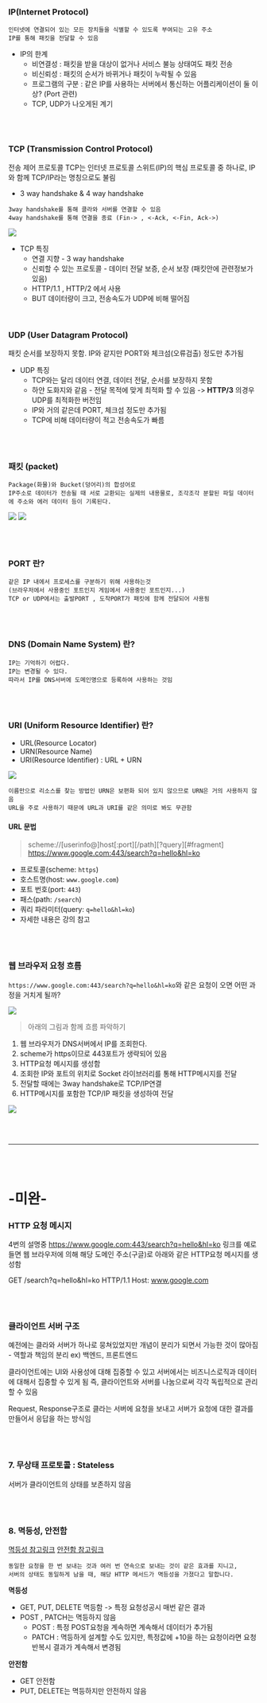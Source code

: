 ### IP(Internet Protocol)
~~~
인터넷에 연결되어 있는 모든 장치들을 식별할 수 있도록 부여되는 고유 주소
IP를 통해 패킷을 전달할 수 있음
~~~

* IP의 한계
    * 비연결성 : 패킷을 받을 대상이 없거나 서비스 불능 상태여도 패킷 전송
    * 비신뢰성 : 패킷의 순서가 바뀌거나 패킷이 누락될 수 있음
    * 프로그램의 구분 : 같은 IP를 사용하는 서버에서 통신하는 어플리케이션이 둘 이상? (Port 관련)
    * TCP, UDP가 나오게된 계기

<br> <br>

### TCP (Transmission Control Protocol)
전송 제어 프로토콜 TCP는 인터넷 프로토콜 스위트(IP)의 핵심 프로토콜 중 하나로, IP와 함께 TCP/IP라는 명칭으로도 불림

* 3 way handshake & 4 way handshake
~~~
3way handshake를 통해 클라와 서버를 연결할 수 있음
4way handshake를 통해 연결을 종료 (Fin-> , <-Ack, <-Fin, Ack->)
~~~

![](2022-02-04-14-50-24.png)

* TCP 특징
    * 연결 지향 - 3 way handshake
    * 신뢰할 수 있는 프로토콜 - 데이터 전달 보증, 순서 보장 (패킷안에 관련정보가 있음)
    * HTTP/1.1 , HTTP/2 에서 사용
    * BUT 데이터량이 크고, 전송속도가 UDP에 비해 떨어짐

<br>

### UDP (User Datagram Protocol)
패킷 순서를 보장하지 못함. IP와 같지만 PORT와 체크섬(오류검출) 정도만 추가됨

* UDP 특징
    * TCP와는 달리 데이터 연결, 데이터 전달, 순서를 보장하지 못함
    * 하얀 도화지와 같음 - 전달 목적에 맞게 최적화 할 수 있음 -> **HTTP/3** 의경우 UDP를 최적화한 버전임
    * IP와 거의 같은데 PORT, 체크섬 정도만 추가됨
    * TCP에 비해 데이터량이 적고 전송속도가 빠름


<br> <br>

### 패킷 (packet)
~~~
Package(화물)와 Bucket(덩어리)의 합성어로
IP주소로 데이터가 전송될 때 서로 교환되는 실제의 내용물로, 조각조각 분할된 파일 데이터에 주소와 에러 데이터 등이 기록된다.
~~~

![](2022-02-04-14-56-58.png)
![](2022-02-04-14-56-46.png)

<br> <br>

### PORT 란?
~~~
같은 IP 내에서 프로세스를 구분하기 위해 사용하는것
(브라우저에서 사용중인 포트인지 게임에서 사용중인 포트인지...)
TCP or UDP에서는 출발PORT , 도착PORT가 패킷에 함께 전달되어 사용됨
~~~

<br> <br>

### DNS (Domain Name System) 란?
~~~
IP는 기억하기 어렵다.
IP는 변경될 수 있다.
따라서 IP를 DNS서버에 도메인명으로 등록하여 사용하는 것임
~~~

<br> <br>

### URI (Uniform Resource Identifier) 란?
* URL(Resource Locator)
* URN(Resource Name)
* URI(Resource Identifier) : URL + URN

![](2022-02-04-14-57-44.png)

~~~
이름만으로 리소스를 찾는 방법인 URN은 보편화 되어 있지 않으므로 URN은 거의 사용하지 않음
URL을 주로 사용하기 때문에 URL과 URI를 같은 의미로 봐도 무관함
~~~

#### URL 문법
> scheme://[userinfo@]host[:port][/path][?query][#fragment]
> https://www.google.com:443/search?q=hello&hl=ko

* 프로토콜(scheme: `https`)
* 호스트명(host: `www.google.com`)
* 포트 번호(port: `443`)
* 패스(path: `/search`)
* 쿼리 파라미터(query: `q=hello&hl=ko`)
* 자세한 내용은 강의 참고

<br> <br>

### 웹 브라우저 요청 흐름
`https://www.google.com:443/search?q=hello&hl=ko`와 같은 요청이 오면 어떤 과정을 거치게 될까?

![](2022-02-04-14-49-48.png)

> 아래의 그림과 함께 흐름 파악하기
1. 웹 브라우저가 DNS서버에서 IP를 조회한다.
2. scheme가 https이므로 443포트가 생략되어 있음
3. HTTP요청 메시지를 생성함
4. 조회한 IP와 포트의 위치로 Socket 라이브러리를 통해 HTTP메시지를 전달
5. 전달할 때에는 3way handshake로 TCP/IP연결
6. HTTP메시지를 포함한 TCP/IP 패킷을 생성하여 전달

![](2022-02-04-15-08-22.png)

<br> <br>








***
<br> <br>

# -미완-

### HTTP 요청 메시지
4번의 설명중 https://www.google.com:443/search?q=hello&hl=ko 링크를 예로들면
웹 브라우저에 의해 해당 도메인 주소(구글)로 아래와 같은 HTTP요청 메시지를 생성함

GET /search?q=hello&hl=ko HTTP/1.1
Host: www.google.com

<br> <br>


### 클라이언트 서버 구조
예전에는 클라와 서버가 하나로 뭉쳐있었지만 개념이 분리가 되면서 가능한 것이 많아짐 - 역할과 책임의 분리 ex) 백엔드, 프론트엔드

클라이언트에는 UI와 사용성에 대해 집중할 수 있고
서버에서는 비즈니스로직과 데이터에 대해서 집중할 수 있게 됨
즉, 클라이언트와 서버를 나눔으로써 각각 독립적으로 관리할 수 있음

Request, Response구조로 클라는 서버에 요청을 보내고 서버가 요청에 대한 결과를 만들어서 응답을 하는 방식임


<br> <br>




### 7. 무상태 프로토콜 : Stateless
서버가 클라이언트의 상태를 보존하지 않음



<br> <br>



### 8. 멱등성, 안전함
[멱등성 참고링크](https://developer.mozilla.org/ko/docs/Glossary/Idempotent)
[안전함 참고링크](https://developer.mozilla.org/ko/docs/Glossary/Safe)

~~~
동일한 요청을 한 번 보내는 것과 여러 번 연속으로 보내는 것이 같은 효과를 지니고,
서버의 상태도 동일하게 남을 때, 해당 HTTP 메서드가 멱등성을 가졌다고 말합니다. 
~~~

**멱등성**
* GET, PUT, DELETE 멱등함 -> 특정 요청성공시 매번 같은 결과
* POST , PATCH는 멱등하지 않음 
    * POST : 특정 POST요청을 계속하면 계속해서 데이터가 추가됨
    * PATCH : 멱등하게 설계할 수도 있지만, 특정값에 +10을 하는 요청이라면 요청 반복시 결과가 계속해서 변경됨

**안전함**
* GET 안전함
* PUT, DELETE는 멱등하지만 안전하지 않음
